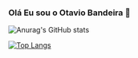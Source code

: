 ### Olá Eu sou o Otavio Bandeira 👋


![Anurag's GitHub stats](https://github-readme-stats.vercel.app/api?username=OtavioBandeira&show_icons=true&theme=merko)


[![Top Langs](https://github-readme-stats.vercel.app/api/top-langs/?username=OtavioBandeira&layout=compact)](https://github.com/anuraghazra/github-readme-stats)
